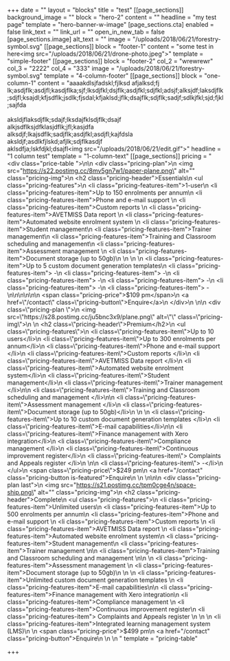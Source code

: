 +++
date = ""
layout = "blocks"
title = "test"
[[page_sections]]
background_image = ""
block = "hero-2"
content = ""
headline = "my test page"
template = "hero-banner-w-image"
[page_sections.cta]
enabled = false
link_text = ""
link_url = ""
open_in_new_tab = false
[page_sections.image]
alt_text = ""
image = "/uploads/2018/06/21/forestry-symbol.svg"
[[page_sections]]
block = "footer-1"
content = "some test in here<img src=\"/uploads/2018/06/21/drone-photo.jpeg\">"
template = "simple-footer"
[[page_sections]]
block = "footer-2"
col_2 = "wrewrewr"
col_3 = "2222"
col_4 = "333"
image = "/uploads/2018/06/21/forestry-symbol.svg"
template = "4-column-footer"
[[page_sections]]
block = "one-column-1"
content = "aaaakdlsjfadskl;fjlksd afjalksd;fj lk;asdjflk;asdjfl;kasdjflka;sjf;lksdjfkl;dsjflk;asdjfkl;sdjfkl;adsjf;alksjdf;laksdjflk;sdjfl;ksajdl;kfjsdflk;jsdlk;fjsdal;kfjaklsd;jflk;dsajflk;sdjflk;sadjf;sdlkjfkl;sjd;fjkl;sajfda<br><br>aksldjflaksdjflk;sdajf;lksdajfklsdjflk;dsajf<br>alkjsdflksjdfklasjdflk;jfl;kasjdfa<br>alksdjf;lkajsdflk;sadjflk;asdjfkl;asdjfl;kajfdsla<br>aksldjf;asdlkfjlskd;afjlk;sdjflkasdjf<br>aklsdfja;lskfdjkl;dsajfl<img src=\"/uploads/2018/06/21/edit.gif\">"
headline = "1 column test"
template = "1-column-text"
[[page_sections]]
pricing = "<div class=\"price-table \">\n\n    <div class=\"pricing-plan\">\n        <img src=\"https://s22.postimg.cc/8mv5gn7w1/paper-plane.png\" alt=\"\" class=\"pricing-img\">\n        <h2 class=\"pricing-header\">Essentials</h2>\n        <ul class=\"pricing-features\">\n          <li class=\"pricing-features-item\">1-user</li>\n          <li class=\"pricing-features-item\">Up to 150 enrolments per annum</li>\n          <li class=\"pricing-features-item\">Phone and e-mail support </li>\n          <li class=\"pricing-features-item\">Custom reports </li>\n          <li class=\"pricing-features-item\">AVETMISS Data report </li>\n          <li class=\"pricing-features-item\">Automated website enrolment system </li>\n          <li class=\"pricing-features-item\">Student management</li>\n          <li class=\"pricing-features-item\">Trainer management</li>\n          <li class=\"pricing-features-item\">Training and Classroom scheduling and management</li>\n          <li class=\"pricing-features-item\">Assessment management </li>\n          <li class=\"pricing-features-item\">Document storage (up to 50gb)</li>\n       \n        \n    \n    <li class=\"pricing-features-item\">Up to 5 custom document generation templates</li>\n    <li class=\"pricing-features-item\"> -</li>\n    <li class=\"pricing-features-item\"> -</li>\n    <li class=\"pricing-features-item\"> -</li>\n    <li class=\"pricing-features-item\"> -</li>\n    <li class=\"pricing-features-item\"> -</li>\n    <li class=\"pricing-features-item\"> -</li>\n\n\n\n\n</ul>\n        <span class=\"pricing-price\">$109 pm</span>\n        <a href=\"/contact\" class=\"pricing-button\">Enquire</a>\n      </div>\n      \n\n      <div class=\"pricing-plan \">\n        <img src=\"https://s28.postimg.cc/ju5bnc3x9/plane.png\" alt=\"\" class=\"pricing-img\">\n       \n        <h2 class=\"pricing-header\">Premium</h2>\n        <ul class=\"pricing-features\">\n            <li class=\"pricing-features-item\">Up to 10 users</li>\n            <li class=\"pricing-features-item\">Up to 300 enrolments per annum</li>\n            <li class=\"pricing-features-item\">Phone and e-mail support </li>\n            <li class=\"pricing-features-item\">Custom reports </li>\n            <li class=\"pricing-features-item\">AVETMISS Data report </li>\n            <li class=\"pricing-features-item\">Automated website enrolment system</li>\n            <li class=\"pricing-features-item\">Student management</li>\n            <li class=\"pricing-features-item\">Trainer management </li>\n\n            <li class=\"pricing-features-item\">Training and Classroom scheduling and management </li>\n\n            <li class=\"pricing-features-item\">Assessment management </li>\n          <li class=\"pricing-features-item\">Document storage (up to 50gb)</li>\n          \n      \n      <li class=\"pricing-features-item\">Up to 10 custom document generation templates    </li>\n      <li class=\"pricing-features-item\">E-mail capabilities</li>\n\n      <li class=\"pricing-features-item\">Finance management with Xero integration</li>\n      <li class=\"pricing-features-item\">Compliance management </li>\n      <li class=\"pricing-features-item\">Continuous improvement register</li>\n      <li class=\"pricing-features-item\"> Complaints and Appeals register </li>\n  \n\n  <li class=\"pricing-features-item\"> -</li>\n        </ul>\n        <span class=\"pricing-price\">$249 pm</span>\n        <a href=\"/contact\" class=\"pricing-button is-featured\">Enquire</a>\n        \n      </div>\n\n\n      <div class=\"pricing-plan last\">\n        <img src=\"https://s21.postimg.cc/tpm0cge4n/space-ship.png\" alt=\"\" class=\"pricing-img\">\n        <h2 class=\"pricing-header\">Complete</h2>\n        <ul class=\"pricing-features\">\n            <li class=\"pricing-features-item\">Unlimited users</li>\n            <li class=\"pricing-features-item\">Up to 500 enrolments per annum</li>\n            <li class=\"pricing-features-item\">Phone and e-mail support </li>\n            <li class=\"pricing-features-item\">Custom reports </li>\n            <li class=\"pricing-features-item\">AVETMISS Data report </li>\n            <li class=\"pricing-features-item\">Automated website enrolment system</li>\n            <li class=\"pricing-features-item\">Student management</li>\n            <li class=\"pricing-features-item\">Trainer management </li>\n\n            <li class=\"pricing-features-item\">Training and Classroom scheduling and management </li>\n\n           \n            <li class=\"pricing-features-item\">Assessment management </li>\n          <li class=\"pricing-features-item\">Document storage (up to 50gb)</li>\n          \n      \n      <li class=\"pricing-features-item\">Unlimited custom document generation templates </li>\n      <li class=\"pricing-features-item\">E-mail capabilities</li>\n\n      <li class=\"pricing-features-item\">Finance management with Xero integration</li>\n      <li class=\"pricing-features-item\">Compliance management </li>\n      <li class=\"pricing-features-item\">Continuous improvement register</li>\n      <li class=\"pricing-features-item\"> Complaints and Appeals register </li>\n  \n  \n  <li class=\"pricing-features-item\">Integrated learning management system (LMS)</li>\n        </ul>\n        <span class=\"pricing-price\">$499 pm</span>\n        <a href=\"/contact\" class=\"pricing-button\">Enquire</a>\n      </div>\n      \n    </div>"
template = "pricing-table"

+++
